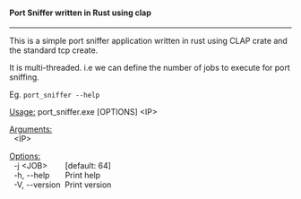 #### Port Sniffer written in Rust using clap
____________________________________________


This is a simple port sniffer application written in rust using CLAP crate and the standard tcp create.  

It is multi-threaded. i.e we can define the number of jobs to execute for port sniffing.

Eg. 
`port_sniffer --help`

<ins>Usage:</ins> port_sniffer.exe [OPTIONS] \<IP\>

<ins>Arguments:</ins>  
&nbsp;&nbsp;\<IP\>

<ins>Options:</ins>  
&nbsp;&nbsp;-j \<JOB\> &nbsp;&nbsp;&nbsp;&nbsp;&nbsp;&nbsp;&nbsp;[default: 64]  
&nbsp;&nbsp;-h, --help&nbsp;&nbsp;&nbsp;&nbsp;&nbsp;&nbsp;&nbsp;Print help  
&nbsp;&nbsp;-V, --version&nbsp;&nbsp;Print version

